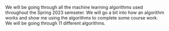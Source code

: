 We will be going through all the machine learning algorithms used throughout the Spring 2023 semseter. We will go a bit into how an algorithm works and show me using the algorithms to complete some course work. We will be going through 11 different algorithms.
